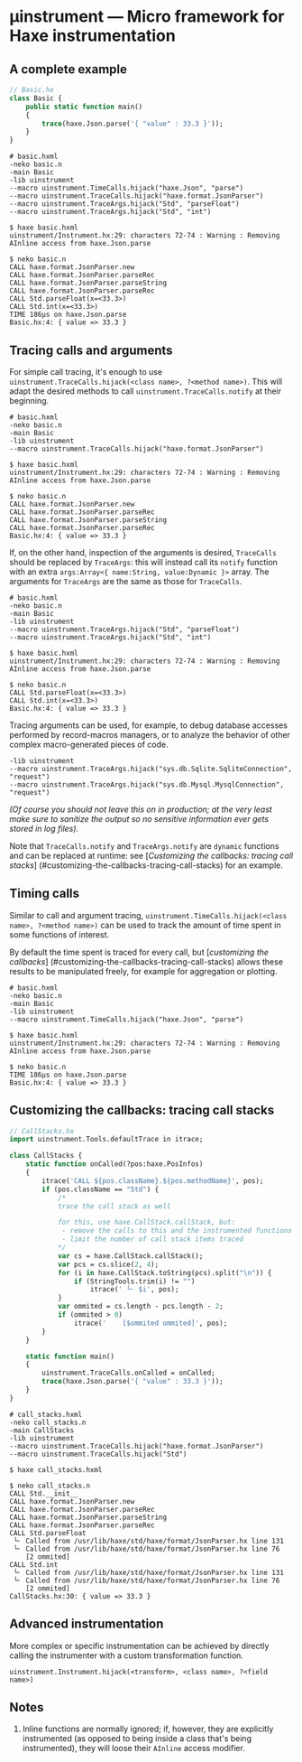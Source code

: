 # µinstrument — Micro framework for Haxe instrumentation

## A complete example

```haxe
// Basic.hx
class Basic {
	public static function main()
	{
		trace(haxe.Json.parse('{ "value" : 33.3 }'));
	}
}
```

```hxml
# basic.hxml
-neko basic.n
-main Basic
-lib uinstrument
--macro uinstrument.TimeCalls.hijack("haxe.Json", "parse")
--macro uinstrument.TraceCalls.hijack("haxe.format.JsonParser")
--macro uinstrument.TraceArgs.hijack("Std", "parseFloat")
--macro uinstrument.TraceArgs.hijack("Std", "int")
```

```
$ haxe basic.hxml
uinstrument/Instrument.hx:29: characters 72-74 : Warning : Removing AInline access from haxe.Json.parse

$ neko basic.n
CALL haxe.format.JsonParser.new
CALL haxe.format.JsonParser.parseRec
CALL haxe.format.JsonParser.parseString
CALL haxe.format.JsonParser.parseRec
CALL Std.parseFloat(x=<33.3>)
CALL Std.int(x=<33.3>)
TIME 186μs on haxe.Json.parse
Basic.hx:4: { value => 33.3 }
```

## Tracing calls and arguments

For simple call tracing, it's enough to use
`uinstrument.TraceCalls.hijack(<class name>, ?<method name>)`.  This will adapt
the desired methods to call `uinstrument.TraceCalls.notify` at their beginning.

```hxml
# basic.hxml
-neko basic.n
-main Basic
-lib uinstrument
--macro uinstrument.TraceCalls.hijack("haxe.format.JsonParser")
```

```
$ haxe basic.hxml
uinstrument/Instrument.hx:29: characters 72-74 : Warning : Removing AInline access from haxe.Json.parse

$ neko basic.n
CALL haxe.format.JsonParser.new
CALL haxe.format.JsonParser.parseRec
CALL haxe.format.JsonParser.parseString
CALL haxe.format.JsonParser.parseRec
Basic.hx:4: { value => 33.3 }
```

If, on the other hand, inspection of the arguments is desired, `TraceCalls`
should be replaced by `TraceArgs`: this will instead call its `notify` function
with an extra `args:Array<{ name:String, value:Dynamic }>` array.  The
arguments for `TraceArgs` are the same as those for `TraceCalls`.

```hxml
# basic.hxml
-neko basic.n
-main Basic
-lib uinstrument
--macro uinstrument.TraceArgs.hijack("Std", "parseFloat")
--macro uinstrument.TraceArgs.hijack("Std", "int")
```

```
$ haxe basic.hxml
uinstrument/Instrument.hx:29: characters 72-74 : Warning : Removing AInline access from haxe.Json.parse

$ neko basic.n
CALL Std.parseFloat(x=<33.3>)
CALL Std.int(x=<33.3>)
Basic.hx:4: { value => 33.3 }
```

Tracing arguments can be used, for example, to debug database accesses
performed by record-macros managers, or to analyze the behavior of other
complex macro-generated pieces of code.

```hxml
-lib uinstrument
--macro uinstrument.TraceArgs.hijack("sys.db.Sqlite.SqliteConnection", "request")
--macro uinstrument.TraceArgs.hijack("sys.db.Mysql.MysqlConnection", "request")
```

_(Of course you should not leave this on in production; at the very least make
sure to sanitize the output so no sensitive information ever gets stored in log
files)._

Note that `TraceCalls.notify` and `TraceArgs.notify` are `dynamic` functions
and can be replaced at runtime: see [_Customizing the callbacks: tracing call
stacks_] (#customizing-the-callbacks-tracing-call-stacks) for an example.

## Timing calls

Similar to call and argument tracing, `uinstrument.TimeCalls.hijack(<class
name>, ?<method name>)` can be used to track the amount of time spent in some
functions of interest.

By default the time spent is traced for every call, but [_customizing the
callbacks_] (#customizing-the-callbacks-tracing-call-stacks) allows these
results to be manipulated freely, for example for aggregation or plotting.

```hxml
# basic.hxml
-neko basic.n
-main Basic
-lib uinstrument
--macro uinstrument.TimeCalls.hijack("haxe.Json", "parse")
```

```
$ haxe basic.hxml
uinstrument/Instrument.hx:29: characters 72-74 : Warning : Removing AInline access from haxe.Json.parse

$ neko basic.n
TIME 186μs on haxe.Json.parse
Basic.hx:4: { value => 33.3 }
```

## Customizing the callbacks: tracing call stacks

```haxe
// CallStacks.hx
import uinstrument.Tools.defaultTrace in itrace;

class CallStacks {
	static function onCalled(?pos:haxe.PosInfos)
	{
		itrace('CALL ${pos.className}.${pos.methodName}', pos);
		if (pos.className == "Std") {
			/*
			trace the call stack as well

			for this, use haxe.CallStack.callStack, but:
			 - remove the calls to this and the instrumented functions
			 - limit the number of call stack items traced
			*/
			var cs = haxe.CallStack.callStack();
			var pcs = cs.slice(2, 4);
			for (i in haxe.CallStack.toString(pcs).split("\n")) {
				if (StringTools.trim(i) != "")
					itrace(' └╴ $i', pos);
			}
			var ommited = cs.length - pcs.length - 2;
			if (ommited > 0)
				itrace('    [$ommited ommited]', pos);
		}
	}

	static function main()
	{
		uinstrument.TraceCalls.onCalled = onCalled;
		trace(haxe.Json.parse('{ "value" : 33.3 }'));
	}
}
```

```hxml
# call_stacks.hxml
-neko call_stacks.n
-main CallStacks
-lib uinstrument
--macro uinstrument.TraceCalls.hijack("haxe.format.JsonParser")
--macro uinstrument.TraceCalls.hijack("Std")
```

```
$ haxe call_stacks.hxml

$ neko call_stacks.n
CALL Std.__init__
CALL haxe.format.JsonParser.new
CALL haxe.format.JsonParser.parseRec
CALL haxe.format.JsonParser.parseString
CALL haxe.format.JsonParser.parseRec
CALL Std.parseFloat
 └╴ Called from /usr/lib/haxe/std/haxe/format/JsonParser.hx line 131
 └╴ Called from /usr/lib/haxe/std/haxe/format/JsonParser.hx line 76
    [2 ommited]
CALL Std.int
 └╴ Called from /usr/lib/haxe/std/haxe/format/JsonParser.hx line 131
 └╴ Called from /usr/lib/haxe/std/haxe/format/JsonParser.hx line 76
    [2 ommited]
CallStacks.hx:30: { value => 33.3 }
```

## Advanced instrumentation

More complex or specific instrumentation can be achieved by directly calling
the instrumenter with a custom transformation function.

```
uinstrument.Instrument.hijack(<transform>, <class name>, ?<field name>)
```

## Notes

1. Inline functions are normally ignored; if, however, they are explicitly
   instrumented (as opposed to being inside a class that's being instrumented),
   they will loose their `AInline` access modifier.
